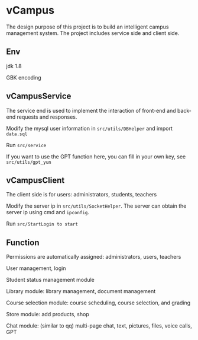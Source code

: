 # vCampus
The design purpose of this project is to build an intelligent campus management system. The project includes service side and client side.



## Env
jdk 1.8

GBK encoding



## vCampusService
The service end is used to implement the interaction of front-end and back-end requests and responses.

Modify the mysql user information in `src/utils/DBHelper` and import `data.sql`

Run `src/service`

If you want to use the GPT function here, you can fill in your own key, see `src/utils/gpt_yun`



## vCampusClient
The client side is for users: administrators, students, teachers

Modify the server ip in `src/utils/SocketHelper`. The server can obtain the server ip using cmd and `ipconfig`.

Run `src/StartLogin to start`



## Function
Permissions are automatically assigned: administrators, users, teachers

User management, login

Student status management module

Library module: library management, document management

Course selection module: course scheduling, course selection, and grading

Store module: add products, shop

Chat module: (similar to qq) multi-page chat, text, pictures, files, voice calls, GPT      


